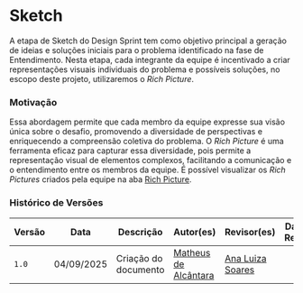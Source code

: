 # Sketch

A etapa de Sketch do Design Sprint tem como objetivo principal a geração de ideias e soluções iniciais para o problema identificado na fase de Entendimento. Nesta etapa, cada integrante da equipe é incentivado a criar representações visuais individuais do problema e possíveis soluções, no escopo deste projeto, utilizaremos o _Rich Picture_.

### Motivação 

Essa abordagem permite que cada membro da equipe expresse sua visão única sobre o desafio, promovendo a diversidade de perspectivas e enriquecendo a compreensão coletiva do problema. O _Rich Picture_ é uma ferramenta eficaz para capturar essa diversidade, pois permite a representação visual de elementos complexos, facilitando a comunicação e o entendimento entre os membros da equipe. É possível visualizar os _Rich Pictures_ criados pela equipe na aba [Rich Picture](./1.1.2.1.RichPicture.md).

### Histórico de Versões

| Versão | Data       | Descrição                       | Autor(es)               | Revisor(es)         | Data da Revisão |
|--------|------------|---------------------------------|-------------------------|---------------------|------------------|
| `1.0`    | 04/09/2025 | Criação do documento            | [Matheus de Alcântara](https://github.com/matheusdealcantara)   |  [Ana Luiza Soares](https://github.com/Ana-Luiza-SC) |  |